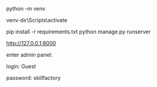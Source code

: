 python -m venv

venv-dir\Scripts\activate

pip install -r requirements.txt
python manage.py runserver

http://127.0.0.1:8000

enter admin panel:

login: Guest

password: skillfactory

